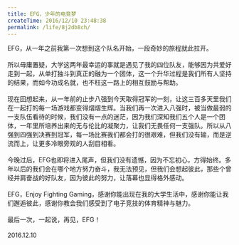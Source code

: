 ```yaml
---
title: EFG，少年的电竞梦
createTime: 2016/12/10 23:48:38
permalink: /life/8j2db8ch/
---
```

EFG，从一年之前我第一次想到这个队名开始，一段奇妙的旅程就此拉开。
<br /><br />
所以毋庸置疑，大学这两年最幸运的事就是遇见了我的四位队友，能够因为共爱好走到一起，从单打独斗到真正的融为一个团体，这一个升华过程是我们所有人坚持的结果，而如今功成名就，也不枉这一路上的相互鼓励与帮助。
<br /><br />
现在回想起来，从一年前的止步八强到今天取得冠军的一刻，让这三百多天里我们在一起打的每一场游戏都变得熠熠生辉。当我们再一次进入八强时，被当做最弱的一支队伍看待的时候，我们没有一点的迷茫，因为我们深知我们五个人是一个团体，一年里所培养出来的无与伦比的凝聚力，让我们无畏任何一支强队。所以从八强到四强到决赛到冠军，每一场比赛我们都会打的很艰难，但我们没有输，而是逆流而上，让更多冷眼旁观的人刮目相看。
<br /><br />
今晚过后，EFG也即将进入尾声，但我们没有遗憾，因为不忘初心，方得始终。多年以后的我们会在哪个地方努力奋斗，我无法预见，但我们会想起彼此，那些个曾经并肩奋战的好队友，因为彼此的努力，让落幕也显得格外感动。
<br /><br />
EFG，Enjoy Fighting Gaming，感谢你能出现在我的大学生活中，感谢你能让我们邂逅彼此，感谢你教会我们感受到了电子竞技的体育精神与魅力。
<br /><br />
最后一次，一起说，再见，EFG！
<br /><br />
2016.12.10